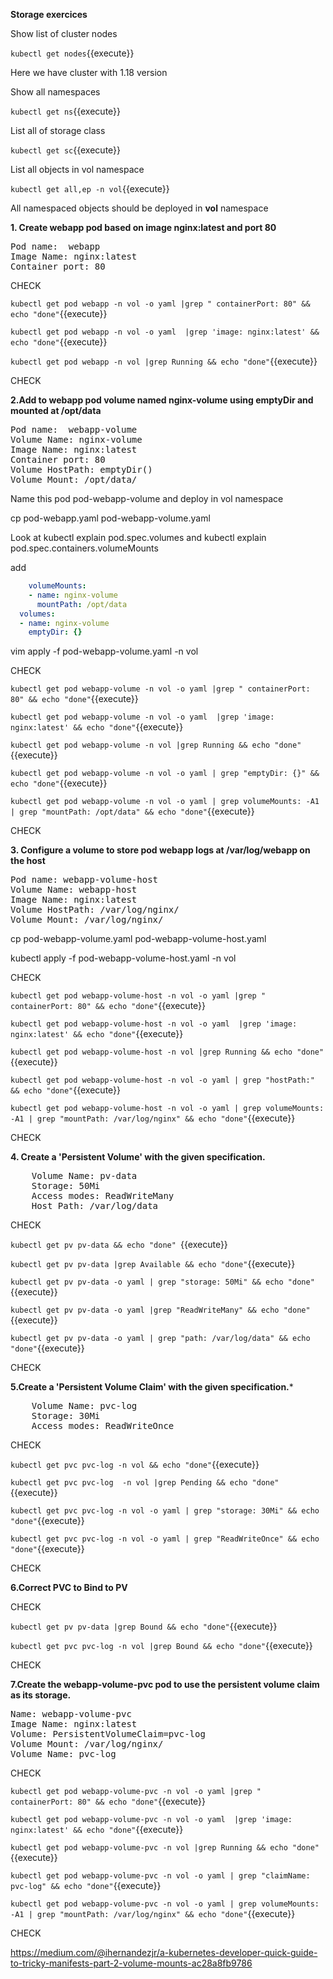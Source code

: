 **Storage exercices**

Show list of cluster nodes

`kubectl get nodes`{{execute}}

Here we have cluster with 1.18 version

Show all namespaces

`kubectl get ns`{{execute}}

List all of  storage class 

`kubectl get sc`{{execute}}

List all objects in vol namespace

`kubectl get all,ep -n vol`{{execute}}


All namespaced objects should be deployed in **vol** namespace


**1. Create webapp pod based on image nginx:latest and port 80**

<pre>
Pod name:  webapp
Image Name: nginx:latest
Container port: 80
</pre>

CHECK

`kubectl get pod webapp -n vol -o yaml |grep " containerPort: 80" && echo "done"`{{execute}}

`kubectl get pod webapp -n vol -o yaml  |grep 'image: nginx:latest' && echo "done"`{{execute}}

`kubectl get pod webapp -n vol |grep Running && echo "done"`{{execute}}  

CHECK

**2.Add to webapp pod volume named nginx-volume using emptyDir and mounted at /opt/data**

<pre>
Pod name:  webapp-volume
Volume Name: nginx-volume
Image Name: nginx:latest
Container port: 80
Volume HostPath: emptyDir()
Volume Mount: /opt/data/
</pre>


Name this pod pod-webapp-volume and deploy in vol namespace

cp pod-webapp.yaml pod-webapp-volume.yaml

Look at
kubectl explain pod.spec.volumes
and
kubectl explain pod.spec.containers.volumeMounts

add
```yaml
    volumeMounts:
    - name: nginx-volume
      mountPath: /opt/data
  volumes:
  - name: nginx-volume
    emptyDir: {}
```

vim apply -f pod-webapp-volume.yaml -n vol

CHECK

`kubectl get pod webapp-volume -n vol -o yaml |grep " containerPort: 80" && echo "done"`{{execute}}

`kubectl get pod webapp-volume -n vol -o yaml  |grep 'image: nginx:latest' && echo "done"`{{execute}}

`kubectl get pod webapp-volume -n vol |grep Running && echo "done"`{{execute}}  

`kubectl get pod webapp-volume -n vol -o yaml | grep "emptyDir: {}" && echo "done"`{{execute}}

`kubectl get pod webapp-volume -n vol -o yaml | grep volumeMounts: -A1 | grep "mountPath: /opt/data" && echo "done"`{{execute}}

CHECK

**3. Configure a volume to store pod webapp logs at /var/log/webapp on the host**
<pre>
Pod name: webapp-volume-host
Volume Name: webapp-host
Image Name: nginx:latest
Volume HostPath: /var/log/nginx/
Volume Mount: /var/log/nginx/
</pre>

cp pod-webapp-volume.yaml pod-webapp-volume-host.yaml

kubectl apply -f pod-webapp-volume-host.yaml -n vol


CHECK

`kubectl get pod webapp-volume-host -n vol -o yaml |grep " containerPort: 80" && echo "done"`{{execute}}

`kubectl get pod webapp-volume-host -n vol -o yaml  |grep 'image: nginx:latest' && echo "done"`{{execute}}

`kubectl get pod webapp-volume-host -n vol |grep Running && echo "done"`{{execute}}  

`kubectl get pod webapp-volume-host -n vol -o yaml | grep "hostPath:" && echo "done"`{{execute}}

`kubectl get pod webapp-volume-host -n vol -o yaml | grep volumeMounts: -A1 | grep "mountPath: /var/log/nginx" && echo "done"`{{execute}}

CHECK


**4. Create a 'Persistent Volume' with the given specification.**
<pre>
    Volume Name: pv-data
    Storage: 50Mi
    Access modes: ReadWriteMany
    Host Path: /var/log/data 
</pre>

CHECK

`kubectl get pv pv-data && echo "done" `{{execute}}

`kubectl get pv pv-data |grep Available && echo "done"`{{execute}}

`kubectl get pv pv-data -o yaml | grep "storage: 50Mi" && echo "done"`{{execute}}

`kubectl get pv pv-data -o yaml |grep "ReadWriteMany" && echo "done"`{{execute}}

`kubectl get pv pv-data -o yaml | grep "path: /var/log/data" && echo "done"`{{execute}}



CHECK


**5.Create a 'Persistent Volume Claim' with the given specification.***

<pre>
    Volume Name: pvc-log
    Storage: 30Mi
    Access modes: ReadWriteOnce
</pre>


CHECK

`kubectl get pvc pvc-log -n vol && echo "done"`{{execute}}

`kubectl get pvc pvc-log  -n vol |grep Pending && echo "done"`{{execute}}

`kubectl get pvc pvc-log -n vol -o yaml | grep "storage: 30Mi" && echo "done"`{{execute}}

`kubectl get pvc pvc-log -n vol -o yaml | grep "ReadWriteOnce" && echo "done"`{{execute}}

CHECK


**6.Correct PVC to Bind to PV**


CHECK

`kubectl get pv pv-data |grep Bound && echo "done"`{{execute}}

`kubectl get pvc pvc-log -n vol |grep Bound && echo "done"`{{execute}}

CHECK


**7.Create the webapp-volume-pvc pod to use the persistent volume claim as its storage.** 
<pre>
Name: webapp-volume-pvc
Image Name: nginx:latest
Volume: PersistentVolumeClaim=pvc-log
Volume Mount: /var/log/nginx/
Volume Name: pvc-log
</pre>

CHECK

`kubectl get pod webapp-volume-pvc -n vol -o yaml |grep " containerPort: 80" && echo "done"`{{execute}}

`kubectl get pod webapp-volume-pvc -n vol -o yaml  |grep 'image: nginx:latest' && echo "done"`{{execute}}

`kubectl get pod webapp-volume-pvc -n vol |grep Running && echo "done"`{{execute}}  

`kubectl get pod webapp-volume-pvc -n vol -o yaml | grep "claimName: pvc-log" && echo "done"`{{execute}}

`kubectl get pod webapp-volume-pvc -n vol -o yaml | grep volumeMounts: -A1 | grep "mountPath: /var/log/nginx" && echo "done"`{{execute}}

CHECK



https://medium.com/@ihernandezjr/a-kubernetes-developer-quick-guide-to-tricky-manifests-part-2-volume-mounts-ac28a8fb9786